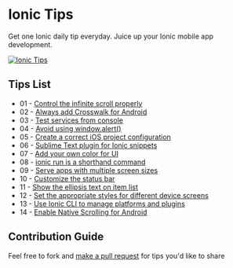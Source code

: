 # Ionic Tips

Get one Ionic daily tip everyday. Juice up your Ionic mobile app development.

[![Ionic Tips](https://img.shields.io/badge/tips-ionic-blue.svg?style=flat-square)](https://github.com/tipaday/ionictips)

## Tips List

- 01 - [Control the infinite scroll properly](tips/01-control-an-infinite-scroll-properly.md)
- 02 - [Always add Crosswalk for Android](tips/02-always-add-crosswalk-for-android.md)
- 03 - [Test services from console](tips/03-test-services-from-console.md)
- 04 - [Avoid using window.alert()](tips/04-avoid-using-window-alert.md)
- 05 - [Create a correct iOS project configuration](tips/05-create-a-correct-ios-project-configuration.md)
- 06 - [Sublime Text plugin for Ionic snippets](tips/06-sublime-text-plugin-for-ionic-snippets.md)
- 07 - [Add your own color for UI](tips/07-add-your-own-color-for-ui.md)
- 08 - [ionic run is a shorthand command](tips/08-ionic-run-is-a-shorthand-command.md)
- 09 - [Serve apps with multiple screen sizes](tips/09-server-apps-with-multiple-screen-sizes.md)
- 10 - [Customize the status bar](tips/10-customize-the-status-bar.md)
- 11 - [Show the ellipsis text on item list](tips/11-show-the-ellipsis-text-on-item-list.md)
- 12 - [Set the appropriate styles for different device screens](tips/12-set-the-appropriate-styles-for-different-device-screens.md)
- 13 - [Use Ionic CLI to manage platforms and plugins](tips/13-use-ionic-cli-to-manage-platforms-and-plugins.md)
- 14 - [Enable Native Scrolling for Android](tips/14-enable-native-scrolling-for-android.md)

## Contribution Guide

Feel free to fork and [make a pull request](https://github.com/tipaday/ionictips/pulls) for tips you'd like to share
